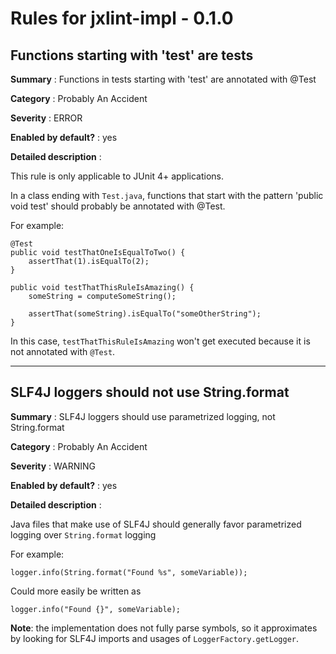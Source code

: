Rules for jxlint-impl - 0.1.0
=============================

Functions starting with 'test' are tests
----------------------------------------
**Summary** : Functions in tests starting with 'test' are annotated with @Test

**Category** : Probably An Accident

**Severity** : ERROR

**Enabled by default?** : yes


**Detailed description** :

This rule is only applicable to JUnit 4+ applications.

In a class ending with `Test.java`, functions that start with the pattern
'public void test' should probably be annotated with @Test.

For example:

    @Test
    public void testThatOneIsEqualToTwo() {
        assertThat(1).isEqualTo(2);
    }

    public void testThatThisRuleIsAmazing() {
        someString = computeSomeString();

        assertThat(someString).isEqualTo("someOtherString");
    }

In this case, `testThatThisRuleIsAmazing` won't get executed because it is not
annotated with `@Test`.

---

SLF4J loggers should not use String.format
------------------------------------------
**Summary** : SLF4J loggers should use parametrized logging, not String.format

**Category** : Probably An Accident

**Severity** : WARNING

**Enabled by default?** : yes


**Detailed description** :

Java files that make use of SLF4J should generally favor parametrized logging
over `String.format` logging

For example:

    logger.info(String.format("Found %s", someVariable));

Could more easily be written as

    logger.info("Found {}", someVariable);

**Note**: the implementation does not fully parse symbols, so it approximates by
looking for SLF4J imports and usages of `LoggerFactory.getLogger`.




